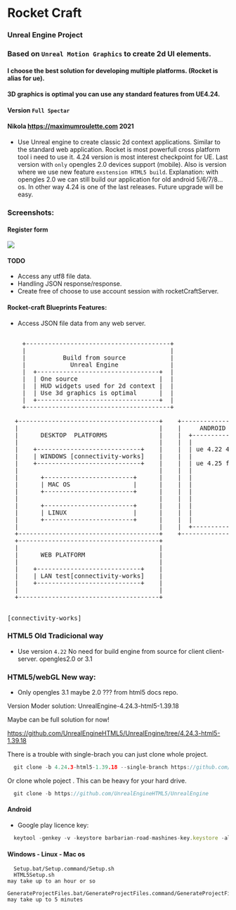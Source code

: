 
# Rocket Craft
### Unreal Engine Project
### Based on `Unreal Motion Graphics` to create 2d UI elements.

#### I choose the best solution for developing multiple platforms. (Rocket is alias for ue).
#### 3D graphics is optimal you can use any standard features from UE4.24.
#### Version `Full Spectar`
#### Nikola https://maximumroulette.com 2021

- Use Unreal engine to create classic 2d context applications.
  Similar to the standard web application.
  Rocket is most powerfull cross platform tool i need to use it.
  4.24 version is most interest checkpoint for UE.
  Last version with `only` opengles 2.0 devices support (mobile).
  Also is version where we use new feature `exstension HTML5 build`.
  Explanation: with opengles 2.0 we can still build our application 
  for old android 5/6/7/8... os. In other way 4.24 is one of the last
  releases. Future upgrade will be easy.



### Screenshots:

#### Register form
![](https://github.com/zlatnaspirala/rocket-craft/blob/master/non-project-files/registerform-dev.png)

#### TODO

 - Access any utf8 file data.
 - Handling JSON response/response.
 - Create free of choose to use account session with
   rocketCraftServer.

#### Rocket-craft Blueprints Features:

 - Access JSON file data from any web server.
     
<pre>

    +---------------------------------------+
    |                                       |
    |          Build from source            |
    |            Unreal Engine              |
    |  +---------------------------------+  |
    |  | One source                      |  |
    |  | HUD widgets used for 2d context |  |
    |  | Use 3d graphics is optimal      |  |
    |  +---------------------------------+  |
    +---------------------------------------+

  +--------------------------------------+    +-----------------------------------------------------------+
  |                                      |    |     ANDROID                     iOS                       |
  |      DESKTOP  PLATFORMS              |    |  +------------------------+  +-------------------------+  |
  |                                      |    |  |                        |  |                         |  |
  |    +----------------------------+    |    |  | ue 4.22 4.24 for old   |  | Ue version must be      |  |
  |    | WINDOWS [connectivity-works]    |    |  |                        |  | updated in moment       |  |
  |    +----------------------------+    |    |  | ue 4.25 for super new  |  | of opengles deplacment  |  |
  |                                      |    |  |                        |  | with metal.             |  |
  |      +------------------------+      |    |  |                        |  |                         |  |
  |      | MAC OS                 |      |    |  |                        |  |                         |  |
  |      +------------------------+      |    |  |                        |  |                         |  |
  |                                      |    |  |                        |  |                         |  |
  |      +------------------------+      |    |  |                        |  |                         |  |
  |      | LINUX                  |      |    |  |                        |  |                         |  |
  |      +------------------------+      |    |  |                        |  |                         |  |
  |                                      |    |  +------------------------+  +-------------------------+  |
  +--------------------------------------+    +-----------------------------------------------------------+
  +--------------------------------------+
  |                                      |
  |      WEB PLATFORM                    |
  |                                      |
  |    +----------------------------+    |
  |    | LAN test[connectivity-works]    |
  |    +----------------------------+    |
  |                                      |
  +--------------------------------------+


[connectivity-works]
</pre>
  
### HTML5 Old Tradicional way

  - Use version `4.22`
  No need for build engine from source for client client-server.
  opengles2.0 or 3.1
  
### HTML5/webGL New way:

  - Only opengles 3.1 maybe 2.0 ??? from html5 docs repo.

  Version Moder solution: 
  UnrealEngine-4.24.3-html5-1.39.18

   Maybe can be full solution for now!

 https://github.com/UnrealEngineHTML5/UnrealEngine/tree/4.24.3-html5-1.39.18

  There is a trouble with single-brach you can just clone whole project.
  
```cpp
  git clone -b 4.24.3-html5-1.39.18 --single-branch https://github.com/UnrealEngineHTML5/UnrealEngine ue4-4.24.3-html5
```

  Or clone whole poject . This can be heavy for your hard drive.

```cpp
  git clone -b https://github.com/UnrealEngineHTML5/UnrealEngine
```

#### Android 

  - Google play licence key:

```js
  keytool -genkey -v -keystore barbarian-road-mashines-key.keystore -alias barbarian-road-mashines -keyalg RSA -keysize 2048 -validity 10000
```

#### Windows - Linux - Mac os

```
  Setup.bat/Setup.command/Setup.sh
  HTML5Setup.sh                                                                 may take up to an hour or so
  GenerateProjectFiles.bat/GenerateProjectFiles.command/GenerateProjectFiles.sh may take up to 5 minutes
```
